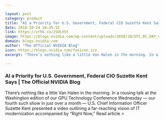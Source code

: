 ```yaml
---

layout: post
category: product
title: "AI a Priority for U.S. Government, Federal CIO Suzette Kent Says"
date: 2018-10-24 16:45:52
link: https://vrhk.co/2SdLhSt
image: https://blogs.nvidia.com/wp-content/uploads/2018/10/GTC_DC_DAY_CIO_Kent.jpg
domain: blogs.nvidia.com
author: "The Official NVIDIA Blog"
icon: https://blogs.nvidia.com/favicon.ico
excerpt: "There’s nothing like a little Van Halen in the morning. In a rousing talk at the Washington edition of our GPU Technology Conference Wednesday — our fourth such show in just over a month — U.S. Chief Information Officer Suzette Kent presented a video outlining a far-reaching vision of IT modernization accompanied by “Right Now,” Read article &gt;"

---
```


### AI a Priority for U.S. Government, Federal CIO Suzette Kent Says | The Official NVIDIA Blog

There’s nothing like a little Van Halen in the morning. In a rousing talk at the Washington edition of our GPU Technology Conference Wednesday — our fourth such show in just over a month — U.S. Chief Information Officer Suzette Kent presented a video outlining a far-reaching vision of IT modernization accompanied by “Right Now,” Read article &gt;